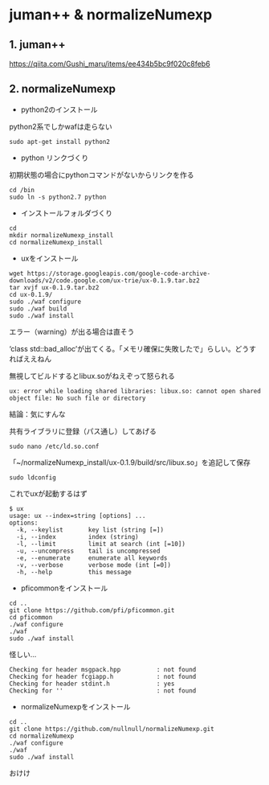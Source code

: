 # juman++ & normalizeNumexp

## 1. juman++

https://qiita.com/Gushi_maru/items/ee434b5bc9f020c8feb6

## 2. normalizeNumexp

+ python2のインストール

python2系でしかwafは走らない

```
sudo apt-get install python2
```

+ python リンクづくり

初期状態の場合にpythonコマンドがないからリンクを作る

```
cd /bin
sudo ln -s python2.7 python
```

+ インストールフォルダづくり

```
cd
mkdir normalizeNumexp_install
cd normalizeNumexp_install
```

+ uxをインストール

```
wget https://storage.googleapis.com/google-code-archive-downloads/v2/code.google.com/ux-trie/ux-0.1.9.tar.bz2
tar xvjf ux-0.1.9.tar.bz2
cd ux-0.1.9/
sudo ./waf configure
sudo ./waf build
sudo ./waf install
```

エラー（warning）が出る場合は直そう

‘class std::bad_alloc’が出てくる。「メモリ確保に失敗したで」らしい。どうすればええねん

無視してビルドするとlibux.soがねえぞって怒られる

```
ux: error while loading shared libraries: libux.so: cannot open shared object file: No such file or directory
```

結論：気にすんな

共有ライブラリに登録（パス通し）してあげる

```
sudo nano /etc/ld.so.conf
```

「~/normalizeNumexp_install/ux-0.1.9/build/src/libux.so」を追記して保存

```
sudo ldconfig
```

これでuxが起動するはず

```
$ ux
usage: ux --index=string [options] ...
options:
  -k, --keylist       key list (string [=])
  -i, --index         index (string)
  -l, --limit         limit at search (int [=10])
  -u, --uncompress    tail is uncompressed
  -e, --enumerate     enumerate all keywords
  -v, --verbose       verbose mode (int [=0])
  -h, --help          this message
```

+ pficommonをインストール

```
cd ..
git clone https://github.com/pfi/pficommon.git
cd pficommon
./waf configure
./waf
sudo ./waf install
```

怪しい...

```
Checking for header msgpack.hpp          : not found
Checking for header fcgiapp.h            : not found
Checking for header stdint.h             : yes
Checking for ''                          : not found
```

+ normalizeNumexpをインストール

```
cd ..
git clone https://github.com/nullnull/normalizeNumexp.git
cd normalizeNumexp
./waf configure
./waf 
sudo ./waf install
```

おけけ


